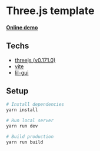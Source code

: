 # Three.js template

#### [Online demo](https://codesandbox.io/p/devbox/github/bcjohnblue/threejs-template/tree/main/)

## Techs

- [threejs (v0.171.0)](https://threejs.org/)
- [vite](https://cn.vitejs.dev/guide/)
- [lil-gui](https://lil-gui.georgealways.com/)

## Setup

```bash
# Install dependencies
yarn install

# Run local server
yarn run dev

# Build production
yarn run build
```
